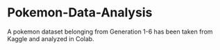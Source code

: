 # Pokemon-Data-Analysis
A pokemon dataset belonging from Generation 1-6 has been taken from Kaggle and analyzed in Colab.
